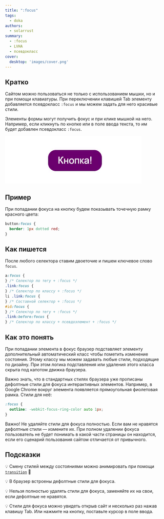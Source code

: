 ```yaml
---
title: ":focus"
tags:
  - doka
authors:
  - solarrust
summary:
  - :focus
  - LVHA
  - псевдокласс
cover:
  desktop: 'images/cover.png'
---
```


## Кратко

Сайтом можно пользоваться не только с использованием мышки, но и при помощи клавиатуры. При переключении клавишей Tab элементу добавляется псевдокласс `:focus` и мы можем задать для него красивые стили.

Элементы формы могут получить фокус и при клике мышкой на него. Например, если кликнуть по кнопке или в поле ввода текста, то им будет добавлен псевдокласс `:focus`.

![Пример псевдокласса focus](images/focus.gif)

## Пример

При попадании фокуса на кнопку будем показывать точечную рамку красного цвета:

```css
button:focus {
  border: 1px dotted red;
}
```

## Как пишется

После любого селектора ставим двоеточие и пишем ключевое слово `focus`.

```css
a:focus {
} /* Селектор по тегу + :focus */
.link:focus {
} /* Селектор по классу + :focus */
li .link:focus {
} /* Составной селектор + :focus */
#id:focus {
} /* Селектор по тегу + :focus */
.link:before:focus {
} /* Селектор по классу + псевдоэлемент + :focus */
```

## Как это понять

При попадании элемента в фокус браузер подставляет элементу дополнительный автоматический класс чтобы пометить изменение состояния. Этому классу мы можем задавать любые стили, подходящие по дизайну. При этом логика подставления или удаления этого класса скрыта под капотом движка браузера.

Важно знать, что в стандартных стилях браузера уже прописаны дефолтные стили для фокуса интерактивных элементов. Например, в Google Chrome вокруг элемента появляется прямоугольная фиолетовая рамка. Стили для неё:

```css
:focus {
  outline: -webkit-focus-ring-color auto 1px;
}
```

Важно! Не удаляйте стили для фокуса полностью. Если вам не нравятся дефолтные стили — измените их. При полном удалении фокуса пользователь не будет понимать в какой части страницы он находится, если его сценарий пользования сайтом отличается от привычного.

## Подсказки

💡 Смену стилей между состояниями можно анимировать при помощи [`transition`](/css/transition) 🎉

💡 В браузер встроены дефолтные стили для фокуса.

💡 Нельзя полностью удалять стили для фокуса, заменяйте их на свои, если дефолтные не нравятся.

💡 Стили для фокуса можно увидеть открыв сайт и несколько раз нажав клавишу Tab. Или нажмите на кнопку, поставьте курсор в поле ввода.
